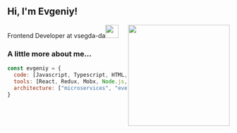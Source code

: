 <h2>Hi, I'm Evgeniy!</h2>
<img align='right' src="https://media.giphy.com/media/lTRuG1F4VZ3LHMpXY2/giphy.gif" width="230">
<p>Frontend Developer at vsegda-da<img src="https://media.giphy.com/media/WUlplcMpOCEmTGBtBW/giphy.gif" width="30"> 
</em></p>

### A little more about me...  

```javascript
const evgeniy = {
  code: [Javascript, Typescript, HTML, CSS, Python],
  tools: [React, Redux, Mobx, Node.js, Storybook, Styled-Components, SASS, Jest, Docker],
  architecture: ["microservices", "event-driven", "design system pattern"],
}
```
